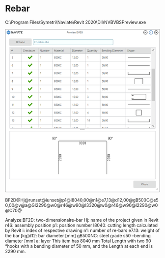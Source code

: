 # Rebar

C:\Program Files\Symetri\Naviate\Revit 2020\Dll\NVBVBSPreview.exe

![Screenshot](https://raw.githubusercontent.com/ErwinMeulman/Rebar/master/rebarpreview.png)

BF2D@Hj@runset@iunset@p1@l8040,00@n1@e7,13@d12,00@gB500C@s50,00@v@a@Gl2290@w0@r46@w90@l3320@w0@r46@w90@l2290@w0@C70@

Analyze:BF2D: two-dimensionalre-bar
Hj: name of the project given in Revit
r46: assembly position
p1: position number
l8040: cutting length calculated by Revit 
i: index of respective drawing
n1: number of re-bars
e7.13:  weight of the bar [kg]d12: bar diameter [mm]
gB500NC: steel grade
s50 –bending diameter [mm]
a: layer
This item has 8040 mm Total Length with two 90 °hooks with a bending diameter of 50 mm, and the Length at each end is 2290 mm.
